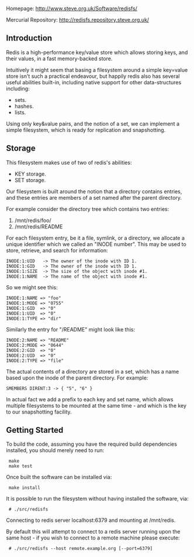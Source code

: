 
Homepage:
    http://www.steve.org.uk/Software/redisfs/

Mercurial Repository:
    http://redisfs.repository.steve.org.uk/



Introduction
------------

Redis is a high-performance key/value store which allows storing
keys, and their values, in a fast memory-backed store.

Intuitively it might seem that basing a filesystem around a simple
key=value store isn't such a practical endeavour, but happily redis
also has several useful abilities built-in, including native support
for other data-structures including:

* sets.
* hashes.
* lists.

Using only key&value pairs, and the notion of a set, we can implement
a simple filesystem, which is ready for replication and snapshotting.



Storage
-------

This filesystem makes use of two of redis's abilities:

* KEY storage.
* SET storage.

Our filesystem is built around the notion that a directory contains
entries, and these entries are members of a set named after the parent
directory.

For example consider the directory tree which contains two entries:

1. /mnt/redis/foo/
2. /mnt/redis/README

For each filesystem entry, be it a file, symlink, or a directory, we
allocate a unique identifier which we called an "INODE number".
This may be used to store, retrieve, and search for information:

```
INODE:1:UID   -> The owner of the inode with ID 1.
INODE:1:GID   -> The owner of the inode with ID 1.
INODE:1:SIZE  -> The size of the object with inode #1.
INODE:1:NAME  -> The name of the object with inode #1.
```

So we might see this:

```
INODE:1:NAME => "foo"
INODE:1:MODE => "0755"
INODE:1:GID  => "0"
INODE:1:UID  => "0"
INODE:1:TYPE => "dir"
```

Similarly the entry for "/README" might look like this:

```
INODE:2:NAME => "README"
INODE:2:MODE => "0644"
INODE:2:GID  => "0"
INODE:2:UID  => "0"
INODE:2:TYPE => "file"
```

The actual contents of a directory are stored in a set, which has
a name based upon the inode of the parent directory.  For example:

```
SMEMBERS DIRENT:3 -> { "5", "6" }
```

In actual fact we add a prefix to each key and set name, which allows
multiple filesystems to be mounted at the same time - and which is
the key to our snapshotting facility.


Getting Started
---------------

To build the code, assuming you have the required build dependencies
installed, you should merely need to run:

     make
     make test

Once built the software can be installed via:

     make install

It is possible to run the filesystem without having installed the
software, via:

     # ./src/redisfs
Connecting to redis server localhost:6379 and mounting at /mnt/redis.

By default this will attempt to connect to a redis server running upon
the same host - if you wish to connect to a remote machine please execute:

     # ./src/redisfs --host remote.example.org [--port=6379]
